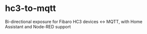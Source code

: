 # hc3-to-mqtt
Bi-directional exposure for Fibaro HC3 devices &lt;-> MQTT, with Home Assistant and Node-RED support
